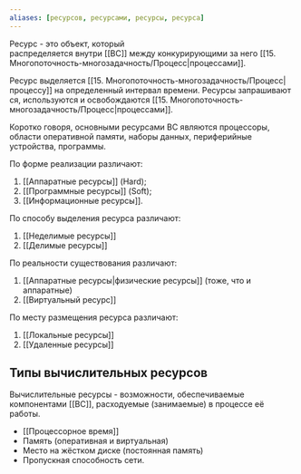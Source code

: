 ```yaml
---
aliases: [ресурсов, ресурсами, ресурсы, ресурса]
---
```

Ресурс - это объект, который распределяется внутри [[ВС]] между конкурирующими за него [[15. Многопоточность-многозадачность/Процесс|процессами]].

Ресурс выделяется [[15. Многопоточность-многозадачность/Процесс|процессу]] на определенный интервал времени. Ресурсы запрашиваются, используются и освобождаются [[15. Многопоточность-многозадачность/Процесс|процессами]].

Коротко говоря, основными ресурсами ВС являются процессоры, области оперативной памяти, наборы данных, периферийные устройства, программы.

По форме реализации различают:
1.  [[Аппаратные ресурсы]] (Hard);
2.  [[Программные ресурсы]] (Soft);
3.  [[Информационные ресурсы]].

По способу выделения ресурса различают:
1. [[Неделимые ресурсы]]
2. [[Делимые ресурсы]]

По реальности существования различают:
1. [[Аппаратные ресурсы|физические ресурсы]] (тоже, что и аппаратные)
2. [[Виртуальный ресурс]]

По месту размещения ресурса различают:
1. [[Локальные ресурсы]]
2. [[Удаленные ресурсы]]

## Типы вычислительных ресурсов

Вычислительные ресурсы - возможности, обеспечиваемые компонентами [[ВС]], расходуемые (занимаемые) в процессе её работы.

- [[Процессорное время]]
- Память (оперативная и виртуальная)
- Место на жёстком диске (постоянная память)
- Пропускная способность сети.
